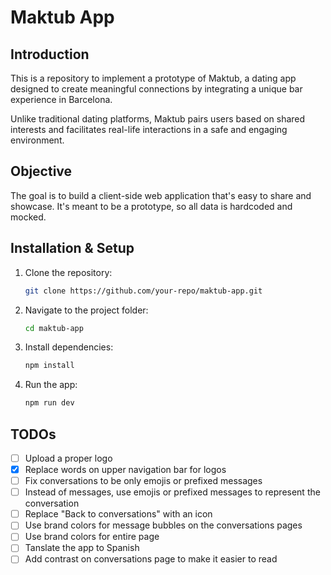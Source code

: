 # Maktub App

## Introduction

This is a repository to implement a prototype of Maktub, a dating app designed to create meaningful connections by integrating a unique bar experience in Barcelona.&#x20;

Unlike traditional dating platforms, Maktub pairs users based on shared interests and facilitates real-life interactions in a safe and engaging environment.

## Objective

The goal is to build a client-side web application that's easy to share and showcase. It's meant to be a prototype, so all data is hardcoded and mocked.

## Installation & Setup

1. Clone the repository:
   ```bash
   git clone https://github.com/your-repo/maktub-app.git
   ```
2. Navigate to the project folder:
   ```bash
   cd maktub-app
   ```
3. Install dependencies:
   ```bash
   npm install
   ```
4. Run the app:
   ```bash
   npm run dev
   ```

## TODOs
- [ ] Upload a proper logo
- [X] Replace words on upper navigation bar for logos
- [ ] Fix conversations to be only emojis or prefixed messages
- [ ] Instead of messages, use emojis or prefixed messages to represent the conversation
- [ ] Replace "Back to conversations" with an icon
- [ ] Use brand colors for message bubbles on the conversations pages 
- [ ] Use brand colors for entire page 
- [ ] Tanslate the app to Spanish
- [ ] Add contrast on conversations page to make it easier to read